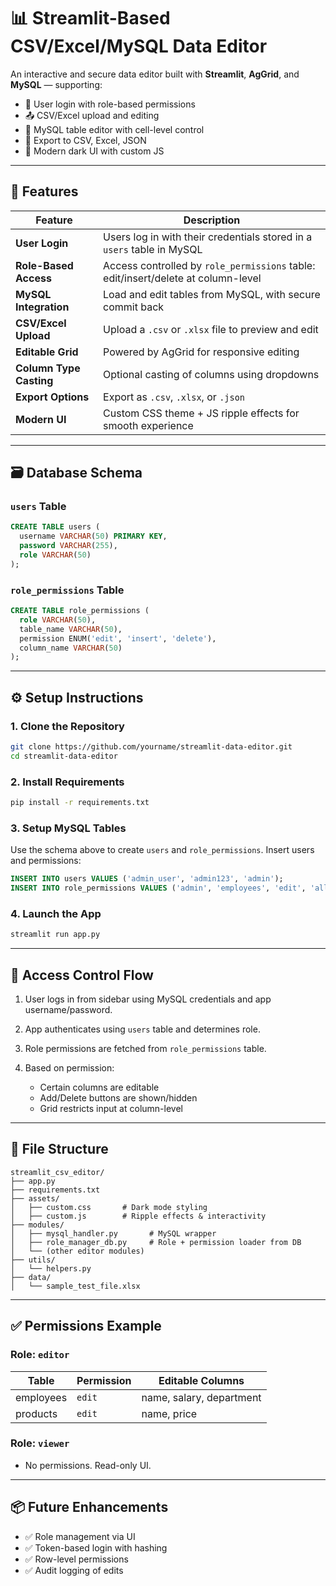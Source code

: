 
# 📊 Streamlit-Based CSV/Excel/MySQL Data Editor

An interactive and secure data editor built with **Streamlit**, **AgGrid**, and **MySQL** — supporting:

- 🔐 User login with role-based permissions
- 📤 CSV/Excel upload and editing
- 🧾 MySQL table editor with cell-level control
- 💾 Export to CSV, Excel, JSON
- 🎨 Modern dark UI with custom JS

---

## 🚀 Features

| Feature | Description |
|--------|-------------|
| **User Login** | Users log in with their credentials stored in a `users` table in MySQL |
| **Role-Based Access** | Access controlled by `role_permissions` table: edit/insert/delete at column-level |
| **MySQL Integration** | Load and edit tables from MySQL, with secure commit back |
| **CSV/Excel Upload** | Upload a `.csv` or `.xlsx` file to preview and edit |
| **Editable Grid** | Powered by AgGrid for responsive editing |
| **Column Type Casting** | Optional casting of columns using dropdowns |
| **Export Options** | Export as `.csv`, `.xlsx`, or `.json` |
| **Modern UI** | Custom CSS theme + JS ripple effects for smooth experience |

---

## 🗃️ Database Schema

### `users` Table

```sql
CREATE TABLE users (
  username VARCHAR(50) PRIMARY KEY,
  password VARCHAR(255),
  role VARCHAR(50)
);
```

### `role_permissions` Table

```sql
CREATE TABLE role_permissions (
  role VARCHAR(50),
  table_name VARCHAR(50),
  permission ENUM('edit', 'insert', 'delete'),
  column_name VARCHAR(50)
);
```

---

## ⚙️ Setup Instructions

### 1. Clone the Repository

```bash
git clone https://github.com/yourname/streamlit-data-editor.git
cd streamlit-data-editor
```

### 2. Install Requirements

```bash
pip install -r requirements.txt
```

### 3. Setup MySQL Tables

Use the schema above to create `users` and `role_permissions`. Insert users and permissions:

```sql
INSERT INTO users VALUES ('admin_user', 'admin123', 'admin');
INSERT INTO role_permissions VALUES ('admin', 'employees', 'edit', 'all');
```

### 4. Launch the App

```bash
streamlit run app.py
```

---

## 🔑 Access Control Flow

1. User logs in from sidebar using MySQL credentials and app username/password.
2. App authenticates using `users` table and determines role.
3. Role permissions are fetched from `role_permissions` table.
4. Based on permission:

   * Certain columns are editable
   * Add/Delete buttons are shown/hidden
   * Grid restricts input at column-level

---

## 🧠 File Structure

```
streamlit_csv_editor/
├── app.py
├── requirements.txt
├── assets/
│   ├── custom.css       # Dark mode styling
│   ├── custom.js        # Ripple effects & interactivity
├── modules/
│   ├── mysql_handler.py       # MySQL wrapper
│   ├── role_manager_db.py     # Role + permission loader from DB
│   └── (other editor modules)
├── utils/
│   └── helpers.py
├── data/
│   └── sample_test_file.xlsx
```

---

## ✅ Permissions Example

### Role: `editor`

| Table     | Permission | Editable Columns         |
| --------- | ---------- | ------------------------ |
| employees | `edit`     | name, salary, department |
| products  | `edit`     | name, price              |

### Role: `viewer`

* No permissions. Read-only UI.

---

## 📦 Future Enhancements

* ✅ Role management via UI
* ✅ Token-based login with hashing
* ✅ Row-level permissions
* ✅ Audit logging of edits

